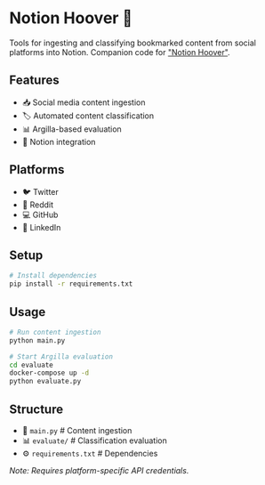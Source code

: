 # Notion Hoover 🧹

Tools for ingesting and classifying bookmarked content from social platforms into Notion. Companion code for ["Notion Hoover"](https://www.samhardyhey.com/notion-hoover).

## Features
- 📥 Social media content ingestion
- 🏷️ Automated content classification
- 📊 Argilla-based evaluation
- 📝 Notion integration

## Platforms
- 🐦 Twitter
- 📱 Reddit
- 💻 GitHub
- 👥 LinkedIn

## Setup
```bash
# Install dependencies
pip install -r requirements.txt
```

## Usage
```bash
# Run content ingestion
python main.py

# Start Argilla evaluation
cd evaluate
docker-compose up -d
python evaluate.py
```

## Structure
- 🔄 `main.py` # Content ingestion
- 📊 `evaluate/` # Classification evaluation
- ⚙️ `requirements.txt` # Dependencies

*Note: Requires platform-specific API credentials.*